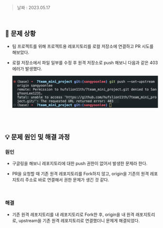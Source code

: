 > 날짜 : 2023.05.17

<br />

## 🚨 문제 상황

- 팀 프로젝트를 위해 프로젝트용 레포지토리를 로컬 저장소에 연결하고 PR 시도를 해보았다.

- 로컬 저장소에서 파일 일부를 수정 후 원격 저장소로 push 해보니 다음과 같은 403 에러가 발생했다.

  <img src="img/git-403-error.png">

<br /><br />

## 💡 문제 원인 및 해결 과정

### <strong>원인</strong>

- 구글링을 해보니 레포지토리에 대한 push 권한이 없어서 발생한 문제라 한다.

- PR을 요청할 때 기존 원격 레포지토리를 Fork하지 않고, origin을 기존의 원격 레포지토리 주소로 바로 연결해서 권한 문제가 생긴 것 같다.

<br />

### <strong>해결</strong>

- 기존 원격 레포지토리를 내 레포지토리로 Fork한 후, origin을 내 원격 래포지토리로, upstream을 기존 원격 레포지토리로 연결했더니 문제게 해결되었다.

<br /><br />
